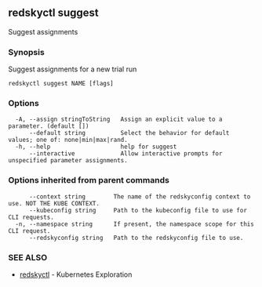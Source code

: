 ## redskyctl suggest

Suggest assignments

### Synopsis

Suggest assignments for a new trial run

```
redskyctl suggest NAME [flags]
```

### Options

```
  -A, --assign stringToString   Assign an explicit value to a parameter. (default [])
      --default string          Select the behavior for default values; one of: none|min|max|rand.
  -h, --help                    help for suggest
      --interactive             Allow interactive prompts for unspecified parameter assignments.
```

### Options inherited from parent commands

```
      --context string        The name of the redskyconfig context to use. NOT THE KUBE CONTEXT.
      --kubeconfig string     Path to the kubeconfig file to use for CLI requests.
  -n, --namespace string      If present, the namespace scope for this CLI request.
      --redskyconfig string   Path to the redskyconfig file to use.
```

### SEE ALSO

* [redskyctl](redskyctl.md)	 - Kubernetes Exploration

